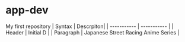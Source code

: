 # app-dev
My first repository
| Syntax | Descrpiton|
| ----------- | ----------- |
| Header | Initial D |
| Paragraph | Japanese Street Racing Anime Series |
